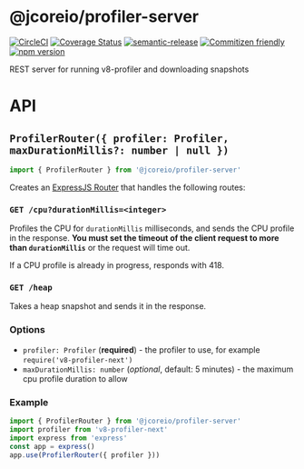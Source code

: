 # @jcoreio/profiler-server

[![CircleCI](https://circleci.com/gh/jcoreio/profiler-server.svg?style=svg)](https://circleci.com/gh/jcoreio/profiler-server)
[![Coverage Status](https://codecov.io/gh/jcoreio/profiler-server/branch/master/graph/badge.svg)](https://codecov.io/gh/jcoreio/profiler-server)
[![semantic-release](https://img.shields.io/badge/%20%20%F0%9F%93%A6%F0%9F%9A%80-semantic--release-e10079.svg)](https://github.com/semantic-release/semantic-release)
[![Commitizen friendly](https://img.shields.io/badge/commitizen-friendly-brightgreen.svg)](http://commitizen.github.io/cz-cli/)
[![npm version](https://badge.fury.io/js/%40jcoreio%2Fprofiler-server.svg)](https://badge.fury.io/js/%40jcoreio%2Fprofiler-server)

REST server for running v8-profiler and downloading snapshots

# API

## `ProfilerRouter({ profiler: Profiler, maxDurationMillis?: number | null })`

```js
import { ProfilerRouter } from '@jcoreio/profiler-server'
```

Creates an [ExpressJS Router](https://devdocs.io/express/index#express.router) that handles
the following routes:

### `GET /cpu?durationMillis=<integer>`

Profiles the CPU for `durationMillis` milliseconds, and sends the CPU profile in the response.
**You must set the timeout of the client request to more than `durationMillis`** or the request
will time out.

If a CPU profile is already in progress, responds with 418.

### `GET /heap`

Takes a heap snapshot and sends it in the response.

### Options

- `profiler: Profiler` (**required**) - the profiler to use, for example `require('v8-profiler-next')`
- `maxDurationMillis: number` (_optional_, default: 5 minutes) - the maximum cpu profile duration to allow

### Example

```js
import { ProfilerRouter } from '@jcoreio/profiler-server'
import profiler from 'v8-profiler-next'
import express from 'express'
const app = express()
app.use(ProfilerRouter({ profiler }))
```
